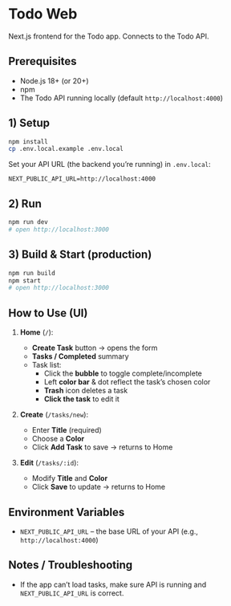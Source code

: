 # Todo Web

Next.js frontend for the Todo app. Connects to the Todo API.

## Prerequisites
- Node.js 18+ (or 20+)
- npm
- The Todo API running locally (default `http://localhost:4000`)

## 1) Setup
```bash
npm install
cp .env.local.example .env.local
```

Set your API URL (the backend you’re running) in `.env.local`:
```
NEXT_PUBLIC_API_URL=http://localhost:4000
```

## 2) Run
```bash
npm run dev
# open http://localhost:3000
```

## 3) Build & Start (production)
```bash
npm run build
npm start
# open http://localhost:3000
```

## How to Use (UI)
1. **Home** (`/`):
   - **Create Task** button → opens the form
   - **Tasks / Completed** summary
   - Task list:
     - Click the **bubble** to toggle complete/incomplete
     - Left **color bar** & dot reflect the task’s chosen color
     - **Trash** icon deletes a task
     - **Click the task** to edit it

2. **Create** (`/tasks/new`):
   - Enter **Title** (required)
   - Choose a **Color**
   - Click **Add Task** to save → returns to Home

3. **Edit** (`/tasks/:id`):
   - Modify **Title** and **Color**
   - Click **Save** to update → returns to Home

## Environment Variables
- `NEXT_PUBLIC_API_URL` – the base URL of your API (e.g., `http://localhost:4000`)

## Notes / Troubleshooting
- If the app can’t load tasks, make sure API is running and `NEXT_PUBLIC_API_URL` is correct.
